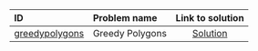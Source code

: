 | ID | Problem name | Link to solution |
|:---|:---|:---:|
| [greedypolygons](https://open.kattis.com/problems/greedypolygons   ) | Greedy Polygons | [Solution](https://github.com/versenyi98/kattis-solutions/tree/main/solutions/Greedy%20Polygons)|
